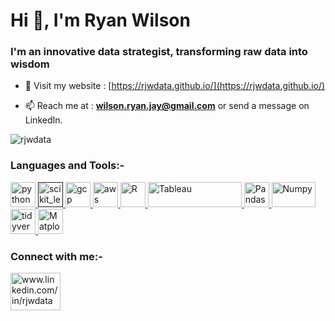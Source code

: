 <!--
**Anjali001/Anjali001** is a ✨ _special_ ✨ repository because its `README.md` (this file) appears on your GitHub profile.

Here are some ideas to get you started:

- 🔭 I’m currently working on ...
- 🌱 I’m currently learning ...
- 👯 I’m looking to collaborate on ...
- 🤔 I’m looking for help with ...
- 💬 Ask me about ...
- 📫 How to reach me: ...
- 😄 Pronouns: ...
- ⚡ Fun fact: ...
-->

<h1 align="left">Hi 👋, I'm Ryan Wilson</h1>
<h3 align="left">I'm an innovative data strategist, transforming raw data into wisdom </h3>

- 💬 Visit my website : [https://rjwdata.github.io/](https://rjwdata.github.io/)

- 📫 Reach me at : **wilson.ryan.jay@gmail.com** or send a message on LinkedIn.

<p><img align="center" src="https://github-readme-stats.vercel.app/api?username=rjwdata&show_icons=true&theme=github_dark" alt="rjwdata" /></p>



<h3 align="left">Languages and Tools:-</h3>
<p align="left"> <a href="https://www.python.org" target="_blank"> <img src="https://upload.wikimedia.org/wikipedia/commons/thumb/c/c3/Python-logo-notext.svg/1200px-Python-logo-notext.svg.png" alt="python" width="40" height="40"/> </a> <a href="" target="_blank"> <img src="https://upload.wikimedia.org/wikipedia/commons/0/05/Scikit_learn_logo_small.svg" alt="scikit_learn" width="40" height="40"/> </a> <a href="https://cloud.google.com/" target="_blank"> <img src="https://www.pinpng.com/pngs/m/17-170783_google-cloud-icon-logo-large-192px-color-google.png" alt="gcp" width="40" height="40"/> </a> <a href="https://aws.amazon.com/" target="_blank"> <img src="https://www.zencos.com/wp-content/uploads/2021/11/aws-logo.png" alt="aws" width="40" height="40"/> </a> <a href="https://www.r-project.org/about.html" target="_blank"> <img src="https://www.r-project.org/Rlogo.png" alt="R" width="40" height="40"/> </a> <a href="https://www.tableau.com/" target="_blank"> <img src="https://www.tableau.com/themes/custom/tableau_www/logo.png" alt="Tableau" width="150" height="40"/> <a href="https://pandas.pydata.org/" target="_blank"> <img src="https://pandas.pydata.org/static/img/pandas_mark.svg" alt="Pandas" width="40" height="40"/> </a> <a href="https://numpy.org/" target="_blank"> <img src="https://upload.wikimedia.org/wikipedia/commons/thumb/3/31/NumPy_logo_2020.svg/768px-NumPy_logo_2020.svg.png" alt="Numpy" width="70" height="40"/> </a> <a href="https://tidyverse.org/" target="_blank"> <img src="https://tidyverse.tidyverse.org/logo.png" alt="tidyverse" width="40" height="40"/> </a> <a href="https://matplotlib.org/" target="_blank"> <img src="https://upload.wikimedia.org/wikipedia/commons/thumb/0/01/Created_with_Matplotlib-logo.svg/1024px-Created_with_Matplotlib-logo.svg.png" alt="Matplotlib" width="40" height="40"/> </a> </a> </p>


<p align="left">
<h3 align="left">Connect with me:-</h3>
<a href="www.linkedin.com/in/rjwdata" target="blank"><img align="center" src="https://upload.wikimedia.org/wikipedia/commons/0/01/LinkedIn_Logo.svg" alt="www.linkedin.com/in/rjwdata" height="60" width="80" /></a>
</p>
